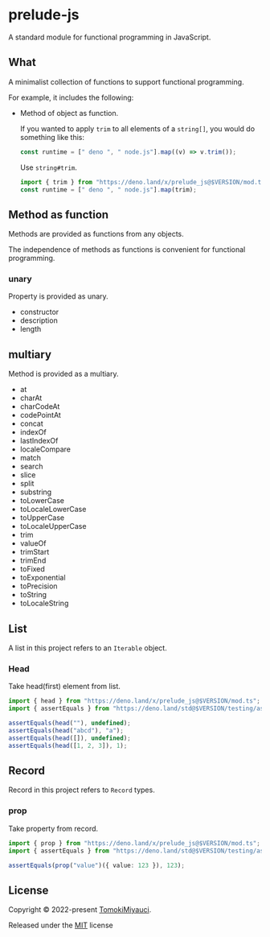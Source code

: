 # prelude-js

A standard module for functional programming in JavaScript.

## What

A minimalist collection of functions to support functional programming.

For example, it includes the following:

- Method of object as function.

  If you wanted to apply `trim` to all elements of a `string[]`, you would do
  something like this:

  ```ts
  const runtime = [" deno ", " node.js"].map((v) => v.trim());
  ```

  Use `string#trim`.

  ```ts
  import { trim } from "https://deno.land/x/prelude_js@$VERSION/mod.ts";
  const runtime = [" deno ", " node.js"].map(trim);
  ```

## Method as function

Methods are provided as functions from any objects.

The independence of methods as functions is convenient for functional
programming.

### unary

Property is provided as unary.

- constructor
- description
- length

## multiary

Method is provided as a multiary.

- at
- charAt
- charCodeAt
- codePointAt
- concat
- indexOf
- lastIndexOf
- localeCompare
- match
- search
- slice
- split
- substring
- toLowerCase
- toLocaleLowerCase
- toUpperCase
- toLocaleUpperCase
- trim
- valueOf
- trimStart
- trimEnd
- toFixed
- toExponential
- toPrecision
- toString
- toLocaleString

## List

A list in this project refers to an `Iterable` object.

### Head

Take head(first) element from list.

```ts
import { head } from "https://deno.land/x/prelude_js@$VERSION/mod.ts";
import { assertEquals } from "https://deno.land/std@$VERSION/testing/asserts.ts";

assertEquals(head(""), undefined);
assertEquals(head("abcd"), "a");
assertEquals(head([]), undefined);
assertEquals(head([1, 2, 3]), 1);
```

## Record

Record in this project refers to `Record` types.

### prop

Take property from record.

```ts
import { prop } from "https://deno.land/x/prelude_js@$VERSION/mod.ts";
import { assertEquals } from "https://deno.land/std@$VERSION/testing/asserts.ts";

assertEquals(prop("value")({ value: 123 }), 123);
```

## License

Copyright © 2022-present [TomokiMiyauci](https://github.com/TomokiMiyauci).

Released under the [MIT](./LICENSE) license
